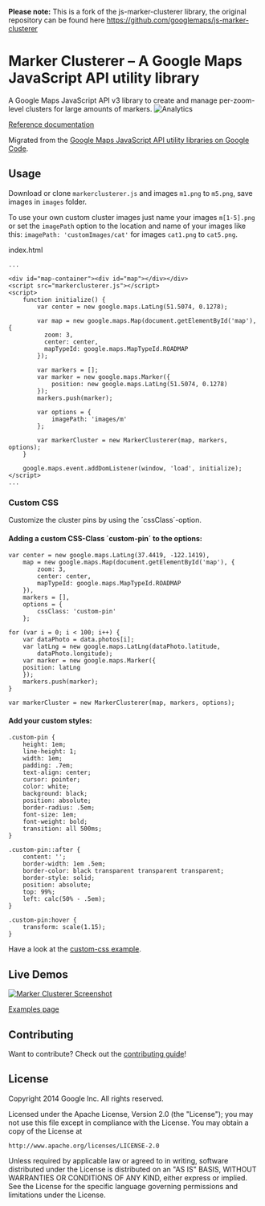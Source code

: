 **Please note:** This is a fork of the js-marker-clusterer library, the original repository can be found here https://github.com/googlemaps/js-marker-clusterer

Marker Clusterer – A Google Maps JavaScript API utility library
==============

A Google Maps JavaScript API v3 library to create and manage per-zoom-level clusters for large amounts of markers.
![Analytics](https://maps-ga-beacon.appspot.com/UA-12846745-20/js-marker-clusterer/readme?pixel)

[Reference documentation](https://googlemaps.github.io/js-marker-clusterer/docs/reference.html)

Migrated from the [Google Maps JavaScript API utility libraries on Google Code](https://code.google.com/p/google-maps-utility-library-v3/).

## Usage

Download or clone `markerclusterer.js` and images `m1.png` to `m5.png`, save images in `images` folder.

To use your own custom cluster images just name your images `m[1-5].png` or set the `imagePath` option to the location and name of your images like this: `imagePath: 'customImages/cat'` for images `cat1.png` to `cat5.png`.

index.html

    ...

    <div id="map-container"><div id="map"></div></div>
    <script src="markerclusterer.js"></script>
    <script>
        function initialize() {
            var center = new google.maps.LatLng(51.5074, 0.1278);

            var map = new google.maps.Map(document.getElementById('map'), {
              zoom: 3,
              center: center,
              mapTypeId: google.maps.MapTypeId.ROADMAP
            });

            var markers = [];
            var marker = new google.maps.Marker({
                position: new google.maps.LatLng(51.5074, 0.1278)
            });
            markers.push(marker);

            var options = {
                imagePath: 'images/m'
            };

            var markerCluster = new MarkerClusterer(map, markers, options);
        }

        google.maps.event.addDomListener(window, 'load', initialize);
    </script>
    ...
    
### Custom CSS

Customize the cluster pins by using the ´cssClass´-option.

#### Adding a custom CSS-Class ´custom-pin´ to the options:

```
var center = new google.maps.LatLng(37.4419, -122.1419),
    map = new google.maps.Map(document.getElementById('map'), {
        zoom: 3,
        center: center,
        mapTypeId: google.maps.MapTypeId.ROADMAP
    }),
    markers = [],
    options = {
        cssClass: 'custom-pin'
    };

for (var i = 0; i < 100; i++) {
    var dataPhoto = data.photos[i];
    var latLng = new google.maps.LatLng(dataPhoto.latitude,
        dataPhoto.longitude);
    var marker = new google.maps.Marker({
    position: latLng
    });
    markers.push(marker);
}

var markerCluster = new MarkerClusterer(map, markers, options);
```

#### Add your custom styles:

```
.custom-pin {
    height: 1em;
    line-height: 1;
    width: 1em;
    padding: .7em;
    text-align: center;
    cursor: pointer;
    color: white;
    background: black;
    position: absolute;
    border-radius: .5em;
    font-size: 1em;
    font-weight: bold;
    transition: all 500ms;
}

.custom-pin::after {
    content: '';
    border-width: 1em .5em;
    border-color: black transparent transparent transparent;
    border-style: solid;
    position: absolute;
    top: 99%;
    left: calc(50% - .5em);
}

.custom-pin:hover {
    transform: scale(1.15);
}
```

Have a look at the [custom-css example](examples/custom-css_example.html).

## Live Demos

[![Marker Clusterer Screenshot](https://googlemaps.github.io/js-marker-clusterer/screenshot.png)](https://googlemaps.github.io/js-marker-clusterer/docs/examples.html)

[Examples page](https://googlemaps.github.io/js-marker-clusterer/docs/examples.html)

## Contributing

Want to contribute? Check out the [contributing guide](CONTRIBUTING.md)!

## License

Copyright 2014 Google Inc. All rights reserved.

Licensed under the Apache License, Version 2.0 (the "License");
you may not use this file except in compliance with the License.
You may obtain a copy of the License at

    http://www.apache.org/licenses/LICENSE-2.0

Unless required by applicable law or agreed to in writing, software
distributed under the License is distributed on an "AS IS" BASIS,
WITHOUT WARRANTIES OR CONDITIONS OF ANY KIND, either express or implied.
See the License for the specific language governing permissions and
limitations under the License.
